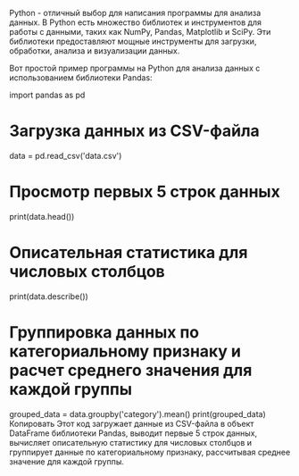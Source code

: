 Python - отличный выбор для написания программы для анализа данных. В Python есть множество библиотек и инструментов для работы с данными, таких как NumPy, Pandas, Matplotlib и SciPy. Эти библиотеки предоставляют мощные инструменты для загрузки, обработки, анализа и визуализации данных.

Вот простой пример программы на Python для анализа данных с использованием библиотеки Pandas:

import pandas as pd

# Загрузка данных из CSV-файла
data = pd.read_csv('data.csv')

# Просмотр первых 5 строк данных
print(data.head())

# Описательная статистика для числовых столбцов
print(data.describe())

# Группировка данных по категориальному признаку и расчет среднего значения для каждой группы
grouped_data = data.groupby('category').mean()
print(grouped_data)
Копировать
Этот код загружает данные из CSV-файла в объект DataFrame библиотеки Pandas, выводит первые 5 строк данных, вычисляет описательную статистику для числовых столбцов и группирует данные по категориальному признаку, рассчитывая среднее значение для каждой группы.

